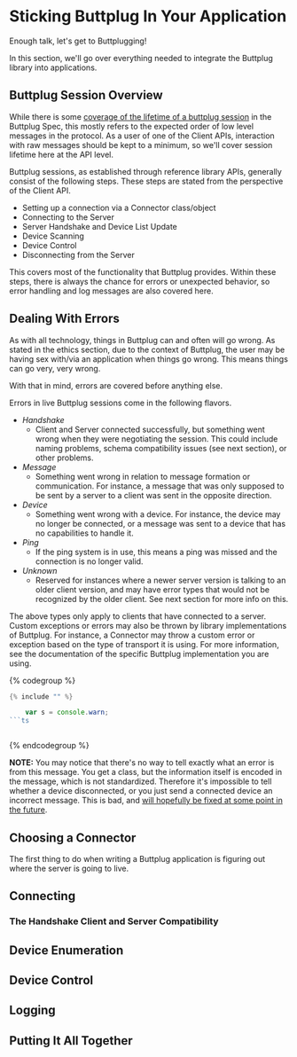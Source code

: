 # Sticking Buttplug In Your Application

Enough talk, let's get to Buttplugging!

In this section, we'll go over everything needed to integrate the Buttplug library into applications. 

## Buttplug Session Overview

While there is some [coverage of the lifetime of a buttplug session](https://buttplug-spec.docs.buttplug.io/architecture.html#Example_lifecycle) in the Buttplug Spec, this mostly refers to the expected order of low level messages in the protocol. As a user of one of the Client APIs, interaction with raw messages should be kept to a minimum, so we'll cover session lifetime here at the API level.

Buttplug sessions, as established through reference library APIs, generally consist of the following steps. These steps are stated from the perspective of the Client API.

- Setting up a connection via a Connector class/object
- Connecting to the Server
- Server Handshake and Device List Update
- Device Scanning
- Device Control
- Disconnecting from the Server

This covers most of the functionality that Buttplug provides. Within these steps, there is always the chance for errors or unexpected behavior, so error handling and log messages are also covered here.

## Dealing With Errors

As with all technology, things in Buttplug can and often will go wrong. As stated in the ethics section, due to the context of Buttplug, the user may be having sex with/via an application when things go wrong. This means things can go very, very wrong. 

With that in mind, errors are covered before anything else.

Errors in live Buttplug sessions come in the following flavors.

* *Handshake*
    * Client and Server connected successfully, but something went wrong when they were negotiating the session. This could include naming problems, schema compatibility issues (see next section), or other problems.
* *Message*
    * Something went wrong in relation to message formation or communication. For instance, a message that was only supposed to be sent by a server to a client was sent in the opposite direction.
* *Device*
    * Something went wrong with a device. For instance, the device may no longer be connected, or a message was sent to a device that has no capabilities to handle it.
* *Ping*
    * If the ping system is in use, this means a ping was missed and the connection is no longer valid.
* *Unknown*
    * Reserved for instances where a newer server version is talking to an older client version, and may have error types that would not be recognized by the older client. See next section for more info on this.

The above types only apply to clients that have connected to a server. Custom exceptions or errors may also be thrown by library implementations of Buttplug. For instance, a Connector may throw a custom error or exception based on the type of transport it is using. For more information, see the documentation of the specific Buttplug implementation you are using. 

{% codegroup %}
```csharp::C#::./examples/csharp/ExceptionExample/Program.cs
{% include "" %}
```
```js
    var s = console.warn;
```ts
```
```twine
```
{% endcodegroup %}

**NOTE:** You may notice that there's no way to tell exactly what an error is from this message. You get a class, but the information itself is encoded in the message, which is not standardized. Therefore it's impossible to tell whether a device disconnected, or you just send a connected device an incorrect message. This is bad, and [will hopefully be fixed at some point in the future](https://github.com/buttplugio/buttplug/issues/70).

## Choosing a Connector

The first thing to do when writing a Buttplug application is figuring out where the server is going to live.

## Connecting

### The Handshake Client and Server Compatibility

## Device Enumeration

## Device Control

## Logging

## Putting It All Together
